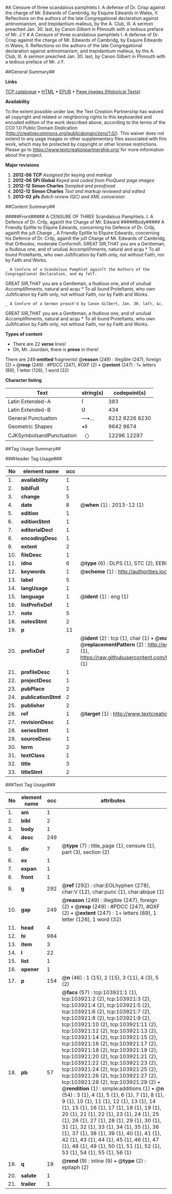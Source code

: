 #A Censure of three scandalous pamphlets I. A defense of Dr. Crisp against the charge of Mr. Edwards of Cambridg, by Esquire Edwards in Wales, II. Reflections on the authors of the late Congregational declaration against antinomianism, and trepidantium malleus, by the A. Club, III. A sermon preached Jan. 30. last, by Canon Gilbert in Plimouth with a tedious preface of Mr. J.Y.#
A Censure of three scandalous pamphlets I. A defense of Dr. Crisp against the charge of Mr. Edwards of Cambridg, by Esquire Edwards in Wales, II. Reflections on the authors of the late Congregational declaration against antinomianism, and trepidantium malleus, by the A. Club, III. A sermon preached Jan. 30. last, by Canon Gilbert in Plimouth with a tedious preface of Mr. J.Y.

##General Summary##

**Links**

[TCP catalogue](http://www.ota.ox.ac.uk/tcp/)  • 
[HTML](http://tei.it.ox.ac.uk/tcp/Texts-HTML/free/A31/A31468.html)  • 
[EPUB](http://tei.it.ox.ac.uk/tcp/Texts-EPUB/free/A31/A31468.epub) • 
[Page images (Historical Texts)](https://historicaltexts.jisc.ac.uk/eebo-15580194e)

**Availability**

To the extent possible under law, the Text Creation Partnership has waived all copyright and related or neighboring rights to this keyboarded and encoded edition of the work described above, according to the terms of the CC0 1.0 Public Domain Dedication (http://creativecommons.org/publicdomain/zero/1.0/). This waiver does not extend to any page images or other supplementary files associated with this work, which may be protected by copyright or other license restrictions. Please go to https://www.textcreationpartnership.org/ for more information about the project.

**Major revisions**

1. __2012-06__ __TCP__ *Assigned for keying and markup*
1. __2012-06__ __SPi Global__ *Keyed and coded from ProQuest page images*
1. __2012-12__ __Simon Charles__ *Sampled and proofread*
1. __2012-12__ __Simon Charles__ *Text and markup reviewed and edited*
1. __2013-02__ __pfs__ *Batch review (QC) and XML conversion*

##Content Summary##

#####Front#####
A CENSURE OF THREE Scandalous Pamphlets.
I. A Defence of Dr. Criſp, againſt the Charge of Mr. Edward
#####Body#####
A Friendly Epiſtle to Eſquire Edwards, concerning his Defence of Dr. Criſp, againſt the juſt Charge 
    _ A Friendly Epiſtle to Eſquire Edwards, concerning his Defence of Dr. Criſp, againſt the juſt Charge of Mr. Edwards of Cambridg, that Orthodox, moderate Conformiſt.
GREAT SIR,THAT you are a Gentleman, a ſtudious one, and of unuſual Accompliſhments, natural and acqu
      * To all ſound Proteſtants, who own Juſtification by Faith only, not without Faith, nor by Faith and Works.

    _ A Cenſure of a Scandalous Pamphlet againſt the Authors of the Congregational Declaration, and my ſelf.
GREAT SIR,THAT you are a Gentleman, a ſtudious one, and of unuſual Accompliſhments, natural and acqu
      * To all ſound Proteſtants, who own Juſtification by Faith only, not without Faith, nor by Faith and Works.

    _ A Cenſure of a Sermon preach'd by Canon Gilbert, Jan. 30. laſt, &c.
GREAT SIR,THAT you are a Gentleman, a ſtudious one, and of unuſual Accompliſhments, natural and acqu
      * To all ſound Proteſtants, who own Juſtification by Faith only, not without Faith, nor by Faith and Works.

**Types of content**

  * There are 22 **verse** lines!
  * Oh, Mr. Jourdain, there is **prose** in there!

There are 249 **omitted** fragments! 
 @__reason__ (249) : illegible (247), foreign (2)  •  @__resp__ (249) : #PDCC (247), #OXF (2)  •  @__extent__ (247) : 1+ letters (89), 1 letter (126), 1 word (32)

**Character listing**


|Text|string(s)|codepoint(s)|
|---|---|---|
|Latin Extended-A|ſ|383|
|Latin Extended-B|Ʋ|434|
|General Punctuation|—•…|8212 8226 8230|
|Geometric Shapes|▪◊|9642 9674|
|CJKSymbolsandPunctuation|〈〉|12296 12297|

##Tag Usage Summary##

###Header Tag Usage###

|No|element name|occ|attributes|
|---|---|---|---|
|1.|__availability__|1||
|2.|__biblFull__|1||
|3.|__change__|5||
|4.|__date__|8| @__when__ (1) : 2013-12 (1)|
|5.|__edition__|1||
|6.|__editionStmt__|1||
|7.|__editorialDecl__|1||
|8.|__encodingDesc__|1||
|9.|__extent__|2||
|10.|__fileDesc__|1||
|11.|__idno__|6| @__type__ (6) : DLPS (1), STC (2), EEBO-CITATION (1), OCLC (1), VID (1)|
|12.|__keywords__|1| @__scheme__ (1) : http://authorities.loc.gov/ (1)|
|13.|__label__|5||
|14.|__langUsage__|1||
|15.|__language__|1| @__ident__ (1) : eng (1)|
|16.|__listPrefixDef__|1||
|17.|__note__|5||
|18.|__notesStmt__|2||
|19.|__p__|11||
|20.|__prefixDef__|2| @__ident__ (2) : tcp (1), char (1)  •  @__matchPattern__ (2) : ([0-9\-]+):([0-9IVX]+) (1), (.+) (1)  •  @__replacementPattern__ (2) : http://eebo.chadwyck.com/downloadtiff?vid=$1&page=$2 (1), https://raw.githubusercontent.com/textcreationpartnership/Texts/master/tcpchars.xml#$1 (1)|
|21.|__profileDesc__|1||
|22.|__projectDesc__|1||
|23.|__pubPlace__|2||
|24.|__publicationStmt__|2||
|25.|__publisher__|2||
|26.|__ref__|1| @__target__ (1) : http://www.textcreationpartnership.org/docs/. (1)|
|27.|__revisionDesc__|1||
|28.|__seriesStmt__|1||
|29.|__sourceDesc__|1||
|30.|__term__|2||
|31.|__textClass__|1||
|32.|__title__|3||
|33.|__titleStmt__|2||


###Text Tag Usage###

|No|element name|occ|attributes|
|---|---|---|---|
|1.|__am__|1||
|2.|__bibl__|2||
|3.|__body__|1||
|4.|__desc__|249||
|5.|__div__|7| @__type__ (7) : title_page (1), censure (1), part (3), section (2)|
|6.|__ex__|1||
|7.|__expan__|1||
|8.|__front__|1||
|9.|__g__|292| @__ref__ (292) : char:EOLhyphen (278), char:V (12), char:punc (1), char:abque (1)|
|10.|__gap__|249| @__reason__ (249) : illegible (247), foreign (2)  •  @__resp__ (249) : #PDCC (247), #OXF (2)  •  @__extent__ (247) : 1+ letters (89), 1 letter (126), 1 word (32)|
|11.|__head__|4||
|12.|__hi__|984||
|13.|__item__|3||
|14.|__l__|22||
|15.|__list__|1||
|16.|__opener__|1||
|17.|__p__|154| @__n__ (46) : 1 (15), 2 (15), 3 (11), 4 (3), 5 (2)|
|18.|__pb__|57| @__facs__ (57) : tcp:103921:1 (1), tcp:103921:2 (2), tcp:103921:3 (2), tcp:103921:4 (2), tcp:103921:5 (2), tcp:103921:6 (2), tcp:103921:7 (2), tcp:103921:8 (2), tcp:103921:9 (2), tcp:103921:10 (2), tcp:103921:11 (2), tcp:103921:12 (2), tcp:103921:13 (2), tcp:103921:14 (2), tcp:103921:15 (2), tcp:103921:16 (2), tcp:103921:17 (2), tcp:103921:18 (2), tcp:103921:19 (2), tcp:103921:20 (2), tcp:103921:21 (2), tcp:103921:22 (2), tcp:103921:23 (2), tcp:103921:24 (2), tcp:103921:25 (2), tcp:103921:26 (2), tcp:103921:27 (2), tcp:103921:28 (2), tcp:103921:29 (2)  •  @__rendition__ (1) : simple:additions (1)  •  @__n__ (54) : 3 (1), 4 (1), 5 (1), 6 (1), 7 (1), 8 (1), 9 (1), 10 (1), 11 (1), 12 (1), 13 (1), 14 (1), 15 (1), 16 (1), 17 (1), 18 (1), 19 (1), 20 (1), 21 (1), 22 (1), 23 (1), 24 (1), 25 (1), 26 (1), 27 (1), 28 (1), 29 (1), 30 (1), 31 (1), 32 (1), 33 (1), 34 (1), 35 (1), 36 (1), 37 (1), 38 (1), 39 (1), 40 (1), 41 (1), 42 (1), 43 (1), 44 (1), 45 (1), 46 (1), 47 (1), 48 (1), 49 (1), 50 (1), 51 (1), 52 (1), 53 (1), 54 (1), 55 (1), 56 (1)|
|19.|__q__|19| @__rend__ (9) : inline (9)  •  @__type__ (2) : epitaph (2)|
|20.|__salute__|1||
|21.|__trailer__|1||
